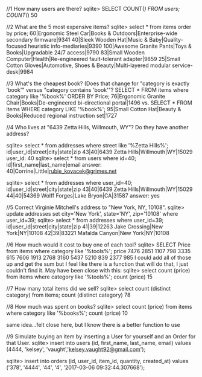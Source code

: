 //1 How many users are there?
sqlite> SELECT COUNT(*) FROM users;
COUNT(*)
50

//2 What are the 5 most expensive items?
sqlite> select * from items order by price;
60|Ergonomic Steel Car|Books & Outdoors|Enterprise-wide secondary firmware|9341
40|Sleek Wooden Hat|Music & Baby|Quality-focused heuristic info-mediaries|9390
100|Awesome Granite Pants|Toys & Books|Upgradable 24/7 access|9790
83|Small Wooden Computer|Health|Re-engineered fault-tolerant adapter|9859
25|Small Cotton Gloves|Automotive, Shoes & Beauty|Multi-layered modular service-desk|9984

//3 What's the cheapest book? (Does that change for "category is exactly 'book'" versus "category contains 'book'"?
SELECT * FROM items where category like '%book%' ORDER BY Price;
76|Ergonomic Granite Chair|Books|De-engineered bi-directional portal|1496
vs.
SELECT * FROM items WHERE category LIKE '%book%';
95|Small Cotton Hat|Beauty & Books|Reduced regional instruction set|1727

//4 Who lives at "6439 Zetta Hills, Willmouth, WY"? Do they have another address?

sqlite> select * from addresses where street like '%Zetta Hills%';
id|user_id|street|city|state|zip
43|40|6439 Zetta Hills|Willmouth|WY|15029
user_id: 40 
sqlite> select * from users where id=40;
id|first_name|last_name|email
answer: 40|Corrine|Little|rubie_kovacek@grimes.net

sqlite> select * from addresses where user_id=40;
id|user_id|street|city|state|zip
43|40|6439 Zetta Hills|Willmouth|WY|15029
44|40|54369 Wolff Forges|Lake Bryon|CA|31587
answer: yes

//5 Correct Virginie Mitchell's address to "New York, NY, 10108".
sqlite> update addresses set city='New York', state='NY', zip='10108' where user_id=39;
sqlite> select * from addresses where user_id=39;
id|user_id|street|city|state|zip
41|39|12263 Jake Crossing|New York|NY|10108
42|39|83221 Mafalda Canyon|New York|NY|10108

//6 How much would it cost to buy one of each tool?
sqlite> SELECT Price from items where category like '%tools%';
price
7476
2851
1107
798
3335
615
7606
1913
2768
3160
5437
5210
839
2377
985
I could add all of those up and get the sum but I feel like there is a function that will do that, I just couldn't find it. May have been close with this: sqlite> select count (price) from items where category like '%tools%';
count (price)
15

//7 How many total items did we sell?
sqlite> select count (distinct category) from items;
count (distinct category)
78

//8 How much was spent on books?
sqlite> select count (price) from items where category like '%books%';
count (price)
10

same idea...felt close here, but I know there is a better function to use

//9 Simulate buying an item by inserting a User for yourself and an Order for that User.
sqlite> insert into users (id, first_name, last_name, email) values (4444, 'kelsey', 'vaught','kelsey.vaught92@gmail.com');

sqlite> insert into orders (id, user_id, item_id, quantity, created_at) values ('378', '4444', '44', '4', '2017-03-06 09:32:44.307668');
